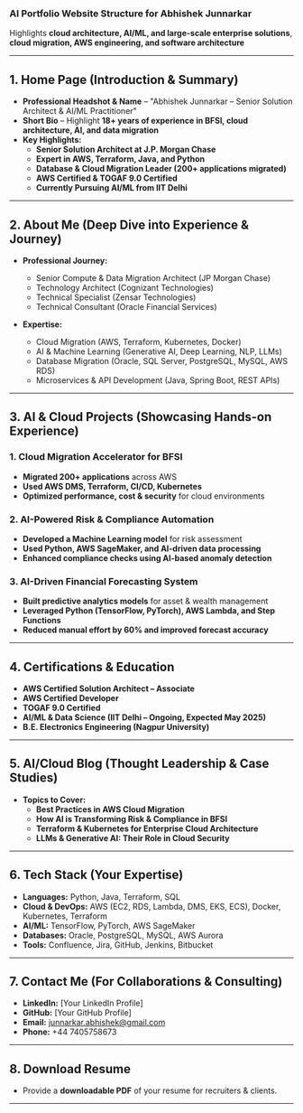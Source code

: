 ### **AI Portfolio Website Structure for Abhishek Junnarkar**  

Highlights **cloud architecture, AI/ML, 
and large-scale enterprise solutions**,
**cloud migration, AWS engineering, and software architecture**

---

## **1. Home Page (Introduction & Summary)**
- **Professional Headshot & Name** – "Abhishek Junnarkar – Senior Solution Architect & AI/ML Practitioner"  
- **Short Bio** – Highlight **18+ years of experience in BFSI, cloud architecture, AI, and data migration**  
- **Key Highlights:**
  - **Senior Solution Architect at J.P. Morgan Chase**
  - **Expert in AWS, Terraform, Java, and Python**
  - **Database & Cloud Migration Leader (200+ applications migrated)**
  - **AWS Certified & TOGAF 9.0 Certified**
  - **Currently Pursuing AI/ML from IIT Delhi**  

---

## **2. About Me (Deep Dive into Experience & Journey)**
- **Professional Journey:**  
  - Senior Compute & Data Migration Architect (JP Morgan Chase)  
  - Technology Architect (Cognizant Technologies)  
  - Technical Specialist (Zensar Technologies)  
  - Technical Consultant (Oracle Financial Services)  

- **Expertise:**  
  - Cloud Migration (AWS, Terraform, Kubernetes, Docker)  
  - AI & Machine Learning (Generative AI, Deep Learning, NLP, LLMs)  
  - Database Migration (Oracle, SQL Server, PostgreSQL, MySQL, AWS RDS)  
  - Microservices & API Development (Java, Spring Boot, REST APIs)  

---

## **3. AI & Cloud Projects (Showcasing Hands-on Experience)**
### **1. Cloud Migration Accelerator for BFSI**
- **Migrated 200+ applications** across AWS  
- **Used AWS DMS, Terraform, CI/CD, Kubernetes**  
- **Optimized performance, cost & security** for cloud environments  

### **2. AI-Powered Risk & Compliance Automation**
- **Developed a Machine Learning model** for risk assessment  
- **Used Python, AWS SageMaker, and AI-driven data processing**  
- **Enhanced compliance checks using AI-based anomaly detection**  

### **3. AI-Driven Financial Forecasting System**
- **Built predictive analytics models** for asset & wealth management  
- **Leveraged Python (TensorFlow, PyTorch), AWS Lambda, and Step Functions**  
- **Reduced manual effort by 60% and improved forecast accuracy**  

---

## **4. Certifications & Education**
- **AWS Certified Solution Architect – Associate**  
- **AWS Certified Developer**  
- **TOGAF 9.0 Certified**  
- **AI/ML & Data Science (IIT Delhi – Ongoing, Expected May 2025)**  
- **B.E. Electronics Engineering (Nagpur University)**  

---

## **5. AI/Cloud Blog (Thought Leadership & Case Studies)**
- **Topics to Cover:**  
  - **Best Practices in AWS Cloud Migration**  
  - **How AI is Transforming Risk & Compliance in BFSI**  
  - **Terraform & Kubernetes for Enterprise Cloud Architecture**  
  - **LLMs & Generative AI: Their Role in Cloud Security**  

---

## **6. Tech Stack (Your Expertise)**
- **Languages:** Python, Java, Terraform, SQL  
- **Cloud & DevOps:** AWS (EC2, RDS, Lambda, DMS, EKS, ECS), Docker, Kubernetes, Terraform  
- **AI/ML:** TensorFlow, PyTorch, AWS SageMaker  
- **Databases:** Oracle, PostgreSQL, MySQL, AWS Aurora  
- **Tools:** Confluence, Jira, GitHub, Jenkins, Bitbucket  

---

## **7. Contact Me (For Collaborations & Consulting)**
- **LinkedIn:** [Your LinkedIn Profile]  
- **GitHub:** [Your GitHub Profile]  
- **Email:** junnarkar.abhishek@gmail.com  
- **Phone:** +44 7405758673  

---

## **8. Download Resume**
- Provide a **downloadable PDF** of your resume for recruiters & clients.  

---
